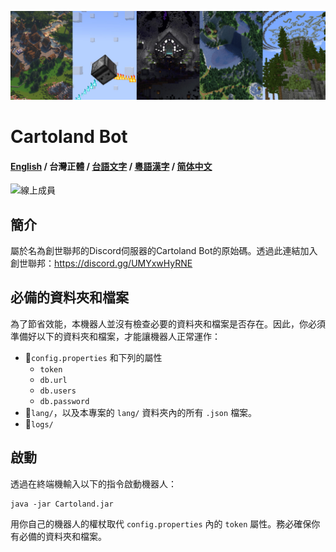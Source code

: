 ![Banner](Banner.jpg)

# Cartoland Bot
#### [English](https://github.com/AlexCai2019/Cartoland/blob/master/readme/README.md) / 台灣正體 / [台語文字](https://github.com/AlexCai2019/Cartoland/blob/master/readme/README_ta.md) / [粵語漢字](https://github.com/AlexCai2019/Cartoland/blob/master/readme/README_hk.md) / [简体中文](https://github.com/AlexCai2019/Cartoland/blob/master/readme/README_cn.md)

![線上成員](https://discord.com/api/guilds/886936474723950603/widget.png)

## 簡介
屬於名為創世聯邦的Discord伺服器的Cartoland Bot的原始碼。透過此連結加入創世聯邦：https://discord.gg/UMYxwHyRNE

## 必備的資料夾和檔案
為了節省效能，本機器人並沒有檢查必要的資料夾和檔案是否存在。因此，你必須準備好以下的資料夾和檔案，才能讓機器人正常運作：
- 📄`config.properties` 和下列的屬性
  - `token`
  - `db.url`
  - `db.users`
  - `db.password`
- 📁`lang/`，以及本專案的 `lang/` 資料夾內的所有 `.json` 檔案。
- 📁`logs/`

## 啟動
透過在終端機輸入以下的指令啟動機器人：
```
java -jar Cartoland.jar
```
用你自己的機器人的權杖取代 `config.properties` 內的 `token` 屬性。務必確保你有必備的資料夾和檔案。